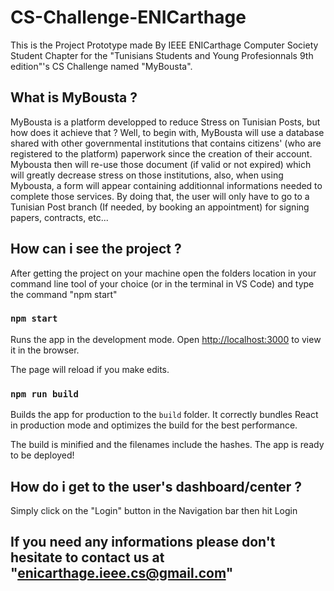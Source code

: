 # CS-Challenge-ENICarthage

This is the Project Prototype made By IEEE ENICarthage Computer Society Student Chapter for the "Tunisians Students and Young Profesionnals 9th edition"'s CS Challenge named "MyBousta".

## What is MyBousta ?

MyBousta is a platform developped to reduce Stress on Tunisian Posts, but how does it achieve that ?
Well, to begin with, MyBousta will use a database shared with other governmental institutions that contains citizens' (who are registered to the platform) paperwork since the creation of their account.
Mybousta then will re-use those document (if valid or not expired) which will greatly decrease stress on those institutions, also, when using Mybousta, a form will appear containing additionnal informations needed to complete those services.
By doing that, the user will only have to go to a Tunisian Post branch (If needed, by booking an appointment) for signing papers, contracts, etc...

## How can i see the project ?

After getting the project on your machine open the folders location in your command line tool of your choice (or in the terminal in VS Code) and type the command "npm start"

### `npm start`

Runs the app in the development mode.
Open [http://localhost:3000](http://localhost:3000) to view it in the browser.

The page will reload if you make edits.

### `npm run build`

Builds the app for production to the `build` folder.
It correctly bundles React in production mode and optimizes the build for the best performance.

The build is minified and the filenames include the hashes.
The app is ready to be deployed!

## How do i get to the user's dashboard/center ?

Simply click on the "Login" button in the Navigation bar then hit Login

## If you need any informations please don't hesitate to contact us at "enicarthage.ieee.cs@gmail.com"
